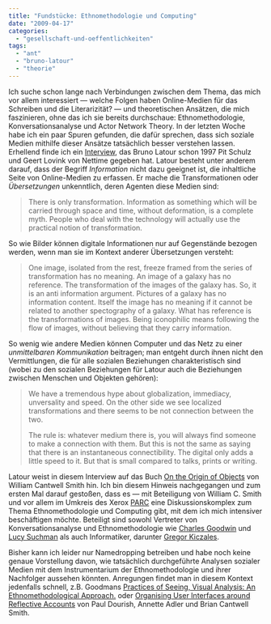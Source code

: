 ```yaml
---
title: "Fundstücke: Ethnomethodologie und Computing"
date: "2009-04-17"
categories: 
  - "gesellschaft-und-oeffentlichkeiten"
tags: 
  - "ant"
  - "bruno-latour"
  - "theorie"
---
```


Ich suche schon lange nach Verbindungen zwischen dem Thema, das mich vor allem interessiert — welche Folgen haben Online-Medien für das Schreiben und die Literarizität? — und theoretischen Ansätzen, die mich faszinieren, ohne das ich sie bereits durchschaue: Ethnomethodologie, Konversationsanalyse und Actor Network Theory. In der letzten Woche habe ich ein paar Spuren gefunden, die dafür sprechen, dass sich soziale Medien mithilfe dieser Ansätze tatsächlich besser verstehen lassen. Erhellend finde ich ein [Interview](http://www.nettime.org/Lists-Archives/nettime-l-9709/msg00006.html "<nettime> interview with bruno latour"), das Bruno Latour schon 1997 Pit Schulz und Geert Lovink von Nettime gegeben hat. Latour besteht unter anderem darauf, dass der Begriff _Information_ nicht dazu geeignet ist, die inhaltliche Seite von Online-Medien zu erfassen. Er mache die Transformationen oder _Übersetzungen_ unkenntlich, deren Agenten diese Medien sind:

> There is only transformation. Information as something which will be carried through space and time, without deformation, is a complete myth. People who deal with the technology will actually use the practical notion of transformation.

So wie Bilder können digitale Informationen nur auf Gegenstände bezogen werden, wenn man sie im Kontext anderer Übersetzungen versteht:

> One image, isolated from the rest, freeze framed from the series of transformation has no meaning. An image of a galaxy has no reference. The transformation of the images of the galaxy has. So, it is an anti information argument. Pictures of a galaxy has no information content. Itself the image has no meaning if it cannot be related to another spectography of a galaxy. What has reference is the transformations of images. Being iconophilic means following the flow of images, without believing that they carry information.

So wenig wie andere Medien können Computer und das Netz zu einer _unmittelbaren Kommunikation_ beitragen; man entgeht durch ihnen nicht den Vermittlungen, die für alle sozialen Beziehungen charakteristisch sind (wobei zu den sozialen Beziehungen für Latour auch die Beziehungen zwischen Menschen und Objekten gehören):

> We have a tremendous hype about globalization, immediacy, unversality and speed. On the other side we see localized transformations and there seems to be not connection between the two.
> 
> The rule is: whatever medium there is, you will always find someone to make a connection with them. But this is not the same as saying that there is an instantaneous connectibility. The digital only adds a little speed to it. But that is small compared to talks, prints or writing.

Latour weist in diesem Interview auf das Buch [On the Origin of Objects](http://mitpress.mit.edu/catalog/item/default.asp?ttype=2&tid=8167 "On the Origin of Objects - The MIT Press") von William Cantwell Smith hin. Ich bin diesem Hinweis nachgegangen und zum ersten Mal darauf gestoßen, dass es — mit Beteiligung von William C. Smith und vor allem im Umkreis des Xerox [PARC](http://www.parc.com/ "PARC (Palo Alto Research Center, Inc.)") eine Diskussionskomplex zum Thema Ethnomethodologie und Computing gibt, mit dem ich mich intensiver beschäftigen möchte. Beteiligt sind sowohl Vertreter von Konversationsanalyse und Ethnomethodologie wie [Charles Goodwin](http://www.sscnet.ucla.edu/clic/cgoodwin/ "Professor Charles Goodwin") und [Lucy Suchman](http://www.lancs.ac.uk/fass/sociology/profiles/31/ "Lucy Suchman, Sociology, Lancaster University") als auch Informatiker, darunter [Gregor Kiczales](http://www.cs.ubc.ca/~gregor/ "Gregor Kiczales's Home Page").

Bisher kann ich leider nur Namedropping betreiben und habe noch keine genaue Vorstellung davon, wie tatsächlich durchgeführte Analysen sozialer Medien mit dem Instrumentarium der Ethnomethodologie und ihrer Nachfolger aussehen könnten. Anregungen findet man in diesem Kontext jedenfalls schnell, z.B. Goodmans [Practices of Seeing, Visual Analysis: An Ethnomethodological Approach.](http://www.bibsonomy.org/bibtex/25665d3d3ae4af6c6396e5389380f119b/heinzwittenbrink "BibSonomy :: bibtex :: Practices of Seeing, Visual Analysis: An Ethnomethodological Approach.") oder [Organising User Interfaces around Reflective Accounts](http://www.bibsonomy.org/bibtex/29f626d0c7eaf352940c3eb46af6c6b17/heinzwittenbrink "BibSonomy :: bibtex :: Organising User Interfaces around Reflective Accounts") von Paul Dourish, Annette Adler und Brian Cantwell Smith.
